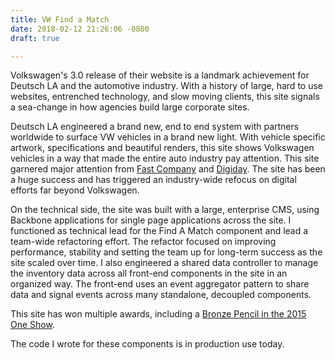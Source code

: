 ```yaml
---
title: VW Find a Match
date: 2018-02-12 21:26:06 -0800
draft: true

---
```

Volkswagen's 3.0 release of their website is a landmark achievement for Deutsch LA and the automotive industry. With a history of large, hard to use websites, entrenched technology, and slow moving clients, this site signals a sea-change in how agencies build large corporate sites.

Deutsch LA engineered a brand new, end to end system with partners worldwide to surface VW vehicles in a brand new light. With vehicle specific artwork, specifications and beautiful renders, this site shows Volkswagen vehicles in a way that made the entire auto industry pay attention. This site garnered major attention from [Fast Company](http://www.fastcocreate.com/3030032/the-new-vwcom-takes-a-page-from-online-dating-to-help-you-find-a-car) and [Digiday](http://digiday.com/brands/vw-new-site/). The site has been a huge success and has triggered an industry-wide refocus on digital efforts far beyond Volkswagen.

On the technical side, the site was built with a large, enterprise CMS, using Backbone applications for single page applications across the site. I functioned as technical lead for the Find A Match component and lead a team-wide refactoring effort. The refactor focused on improving performance, stability and setting the team up for long-term success as the site scaled over time. I also engineered a shared data controller to manage the inventory data across all front-end components in the site in an organized way. The front-end uses an event aggregator pattern to share data and signal events across many standalone, decoupled components.

This site has won multiple awards, including a [Bronze Pencil in the 2015 One Show](http://www.oneclub.org/#olmag=/_ajax/archive/?action=arc_work%26value=23022%26rndm=817).

The code I wrote for these components is in production use today.
